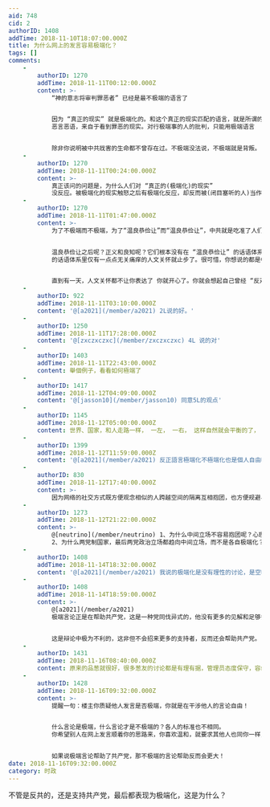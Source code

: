 ```yaml
---
aid: 748
cid: 2
authorID: 1408
addTime: 2018-11-10T18:07:00.000Z
title: 为什么网上的发言容易极端化？
tags: []
comments:
    -
        authorID: 1270
        addTime: 2018-11-11T00:12:00.000Z
        content: >-
            “神的意志将审判罪恶者” 已经是最不极端的语言了


            因为 “真正的现实” 就是极端化的。和这个真正的现实匹配的语言，就是所谓的极端化语言
            恶言恶语，来自于看到罪恶的现实。对行极端事的人的批判，只能用极端语言


            除非你说明被中共戕害的生命都不曾存在过。不极端没法说，不极端就是背叛。
    -
        authorID: 1270
        addTime: 2018-11-11T00:24:00.000Z
        content: >-
            真正该问的问题是，为什么人们对 “真正的(极端化)的现实”
            没反应。被极端化的现实触怒之后有极端化反应，却反而被(闭目塞听的人)当作是不正常的咯？
    -
        authorID: 1270
        addTime: 2018-11-11T01:47:00.000Z
        content: >-
            为了不极端而不极端，为了“温良恭俭让”而“温良恭俭让”，中共就是吃准了人们这个心理，才会造成今天的局面


            温良恭俭让之后呢？正义和良知呢？它们根本没有在 “温良恭俭让” 的话语体系了，“温良恭俭让”
            的话语体系里仅有一点点无关痛痒的人文关怀就止步了。很可惜，你想说的都是中共允许你说的，那就是根本戳不到点子上。


            直到有一天，人文关怀都不让你表达了 你就开心了。你就会想起自己曾经 “反对极端言论” 的行为是多么傻逼
    -
        authorID: 922
        addTime: 2018-11-11T03:10:00.000Z
        content: '@[a2021](/member/a2021) 2L说的好。'
    -
        authorID: 1250
        addTime: 2018-11-11T17:28:00.000Z
        content: '@[zxczxczxc](/member/zxczxczxc) 4L 说的对'
    -
        authorID: 1403
        addTime: 2018-11-11T22:43:00.000Z
        content: 舉個例子，看看如何極端了
    -
        authorID: 1417
        addTime: 2018-11-12T04:09:00.000Z
        content: '@[jasson10](/member/jasson10) 同意5L的观点'
    -
        authorID: 1145
        addTime: 2018-11-12T05:00:00.000Z
        content: 世界、国家，和人走路一样， 一左， 一右， 这样自然就会平衡的了， 没问题， 最大问题就和T共一样， 走路只走左面， 不摔跤才奇怪
    -
        authorID: 1399
        addTime: 2018-11-12T11:59:00.000Z
        content: '@[a2021](/member/a2021) 反正語言極端化不極端化也是個人自由啦'
    -
        authorID: 830
        addTime: 2018-11-12T17:40:00.000Z
        content: >-
            因为网络的社交方式既方便观念相似的人跨越空间的隔离互相抱团，也方便规避与自身观念相左的信息。持中间立场，观点不鲜明的人，多元性最显著的群体最难抱团，久而久之就形成正反馈。
    -
        authorID: 1273
        addTime: 2018-11-12T21:22:00.000Z
        content: >-
            @[neutrino](/member/neutrino) 1、为什么中间立场不容易抱团呢？心理学上有实验可以证明吗？
            2、为什么两党制国家，最后两党政治立场都趋向中间立场，而不是各自极端化？
    -
        authorID: 1408
        addTime: 2018-11-14T18:32:00.000Z
        content: '@[a2021](/member/a2021) 我说的极端化是没有理性的讨论，是空喊口号式的那种。'
    -
        authorID: 1408
        addTime: 2018-11-14T18:59:00.000Z
        content: >-
            @[a2021](/member/a2021)
            极端言论正是在帮助共产党，这是一种党同伐异式的，他没有更多的见解和足够多的论据支持他的观点，相反，他根本就不列出论据，直接就列出论点！


            这是辩论中极为不利的，这非但不会招来更多的支持者，反而还会帮助共产党。
    -
        authorID: 1431
        addTime: 2018-11-16T08:40:00.000Z
        content: 原来的品葱就很好，很多葱友的讨论都是有理有据，管理员态度保守，容纳不同的声音。 好不容易才成型的社区，被中共要挟下线了，真的太可惜了。
    -
        authorID: 1428
        addTime: 2018-11-16T09:32:00.000Z
        content: >-
            提醒一句：楼主你质疑他人发言是否极端，你就是在干涉他人的言论自由！


            什么言论是极端，什么言论才是不极端的？各人的标准也不相同。
            你希望别人在网上发言顺着你的思路来，你喜欢温和，就要求其他人也同你一样，这是没有道理的。每个人的经历也不相同，也许你经历过他们的事，就会变得一样极端。


            如果说极端言论帮助了共产党，那不极端的言论帮助反而会更大！
date: 2018-11-16T09:32:00.000Z
category: 时政
---
```


不管是反共的，还是支持共产党，最后都表现为极端化，这是为什么？
